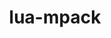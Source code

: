 ---
title: "lua-mpack"
layout: cache
categories: [package, develop]
meta: {"versions": ["1.0.9"], "compilers": ["gcc@=10.2.1"], "oss": ["centos7"], "platforms": ["linux"], "targets": ["x86_64_v3"], "stacks": ["developer-tools-manylinux2014", "root"], "num_specs": 1, "num_specs_by_stack": {"developer-tools-manylinux2014": 1, "root": 1}}
spec_details: [{"hash": "gtugi3agqgu55xzofbfetpuj4b2u2em6", "compiler": "gcc@=10.2.1", "versions": ["1.0.9"], "os": "centos7", "platform": "linux", "target": "x86_64_v3", "variants": ["build_system=lua"], "stacks": ["developer-tools-manylinux2014", "root"], "size": "-", "tarball": "https://binaries.spack.io/develop/build_cache/linux-centos7-x86_64_v3/gcc-10.2.1/lua-mpack-1.0.9/linux-centos7-x86_64_v3-gcc-10.2.1-lua-mpack-1.0.9-gtugi3agqgu55xzofbfetpuj4b2u2em6.spack"}]
---